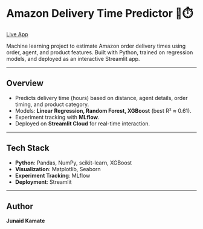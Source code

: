 # Amazon Delivery Time Predictor 🚚⏱️

[Live App](https://amazon-delivery-predictor-lcup6rbytbwjnq6tns59gk.streamlit.app/)  

Machine learning project to estimate Amazon order delivery times using order, agent, and product features. Built with Python, trained on regression models, and deployed as an interactive Streamlit app.

---

## Overview
- Predicts delivery time (hours) based on distance, agent details, order timing, and product category.  
- Models: **Linear Regression, Random Forest, XGBoost** (best R² ≈ 0.61).  
- Experiment tracking with **MLflow**.  
- Deployed on **Streamlit Cloud** for real-time interaction.  

---

## Tech Stack
- **Python**: Pandas, NumPy, scikit-learn, XGBoost  
- **Visualization**: Matplotlib, Seaborn  
- **Experiment Tracking**: MLflow  
- **Deployment**: Streamlit  

---

## Author
**Junaid Kamate**
